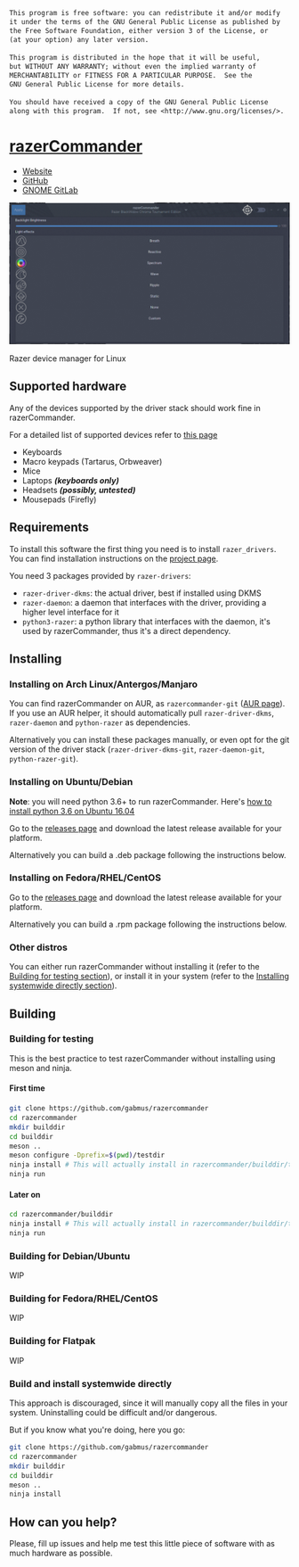     This program is free software: you can redistribute it and/or modify
    it under the terms of the GNU General Public License as published by
    the Free Software Foundation, either version 3 of the License, or
    (at your option) any later version.

    This program is distributed in the hope that it will be useful,
    but WITHOUT ANY WARRANTY; without even the implied warranty of
    MERCHANTABILITY or FITNESS FOR A PARTICULAR PURPOSE.  See the
    GNU General Public License for more details.

    You should have received a copy of the GNU General Public License
    along with this program.  If not, see <http://www.gnu.org/licenses/>.

# [razerCommander](https://gabmus.github.io/razerCommander)

- [Website](https://gabmus.github.io/razerCommander)
- [GitHub](https://github.com/gabmus/razercommander)
- [GNOME GitLab](https://gitlab.gnome.org/GabMus/razercommander)

![screenshot](preview.gif)

Razer device manager for Linux

## Supported hardware

Any of the devices supported by the driver stack should work fine in razerCommander.

For a detailed list of supported devices refer to [this page](https://github.com/terrycain/razer-drivers#device-support)

-   Keyboards
-   Macro keypads (Tartarus, Orbweaver)
-   Mice
-   Laptops ***(keyboards only)***
-   Headsets ***(possibly, untested)***
-   Mousepads (Firefly)

## Requirements

To install this software the first thing you need is to install `razer_drivers`. You can find installation instructions on the [project page](https://github.com/terrycain/razer-drivers).

You need 3 packages provided by `razer-drivers`:
-   `razer-driver-dkms`: the actual driver, best if installed using DKMS
-   `razer-daemon`: a daemon that interfaces with the driver, providing a higher level interface for it
-   `python3-razer`: a python library that interfaces with the daemon, it's used by razerCommander, thus it's a direct dependency.

## Installing

### Installing on Arch Linux/Antergos/Manjaro

You can find razerCommander on AUR, as `razercommander-git` ([AUR page](https://aur.archlinux.org/packages/razercommander-git)).
If you use an AUR helper, it should automatically pull `razer-driver-dkms`, `razer-daemon` and `python-razer` as dependencies.

Alternatively you can install these packages manually, or even opt for the git version of the driver stack (`razer-driver-dkms-git`, `razer-daemon-git`, `python-razer-git`).

### Installing on Ubuntu/Debian

**Note**: you will need python 3.6+ to run razerCommander. Here's [how to install python 3.6 on Ubuntu 16.04](https://askubuntu.com/questions/865554/how-do-i-install-python-3-6-using-apt-get/865569#865569)

Go to the [releases page](https://github.com/GabMus/razerCommander/releases) and download the latest release available for your platform.

Alternatively you can build a .deb package following the instructions below.

### Installing on Fedora/RHEL/CentOS

Go to the [releases page](https://github.com/GabMus/razerCommander/releases) and download the latest release available for your platform.

Alternatively you can build a .rpm package following the instructions below.

### Other distros

You can either run razerCommander without installing it (refer to the [Building for testing section](#building-for-testing)), or install it in your system (refer to the [Installing systemwide directly section](#build-and-install-systemwide-directly)).

## Building

### Building for testing

This is the best practice to test razerCommander without installing using meson and ninja.

#### First time

```bash
git clone https://github.com/gabmus/razercommander
cd razercommander
mkdir builddir
cd builddir
meson ..
meson configure -Dprefix=$(pwd)/testdir
ninja install # This will actually install in razercommander/builddir/testdir
ninja run
```

#### Later on

```bash
cd razercommander/builddir
ninja install # This will actually install in razercommander/builddir/testdir
ninja run
```

### Building for Debian/Ubuntu

WIP

### Building for Fedora/RHEL/CentOS

WIP

### Building for Flatpak

WIP

### Build and install systemwide directly

This approach is discouraged, since it will manually copy all the files in your system. Uninstalling could be difficult and/or dangerous.

But if you know what you're doing, here you go:

```bash
git clone https://github.com/gabmus/razercommander
cd razercommander
mkdir builddir
cd builddir
meson ..
ninja install
```

## How can you help?

Please, fill up issues and help me test this little piece of software with as much hardware as possible.
